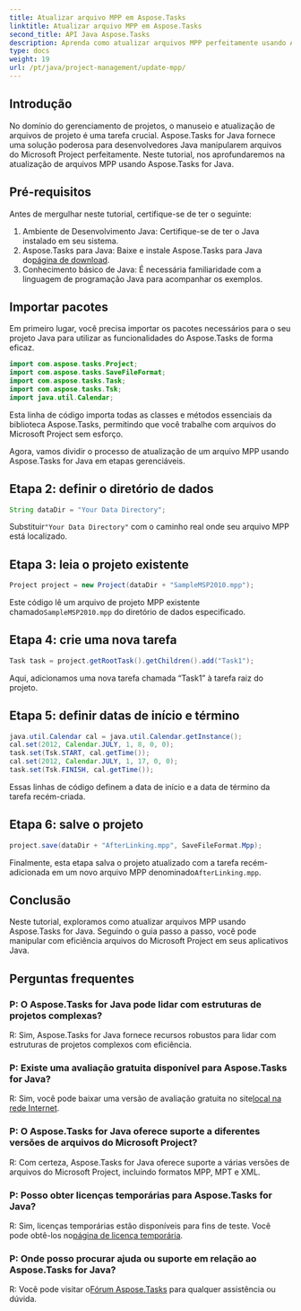 ```yaml
---
title: Atualizar arquivo MPP em Aspose.Tasks
linktitle: Atualizar arquivo MPP em Aspose.Tasks
second_title: API Java Aspose.Tasks
description: Aprenda como atualizar arquivos MPP perfeitamente usando Aspose.Tasks for Java. Siga nosso guia passo a passo para manipulação eficiente de arquivos de projeto.
type: docs
weight: 19
url: /pt/java/project-management/update-mpp/
---
```

## Introdução
No domínio do gerenciamento de projetos, o manuseio e atualização de arquivos de projeto é uma tarefa crucial. Aspose.Tasks for Java fornece uma solução poderosa para desenvolvedores Java manipularem arquivos do Microsoft Project perfeitamente. Neste tutorial, nos aprofundaremos na atualização de arquivos MPP usando Aspose.Tasks for Java.
## Pré-requisitos
Antes de mergulhar neste tutorial, certifique-se de ter o seguinte:
1. Ambiente de Desenvolvimento Java: Certifique-se de ter o Java instalado em seu sistema.
2.  Aspose.Tasks para Java: Baixe e instale Aspose.Tasks para Java do[página de download](https://releases.aspose.com/tasks/java/).
3. Conhecimento básico de Java: É necessária familiaridade com a linguagem de programação Java para acompanhar os exemplos.

## Importar pacotes
Em primeiro lugar, você precisa importar os pacotes necessários para o seu projeto Java para utilizar as funcionalidades do Aspose.Tasks de forma eficaz.

```java
import com.aspose.tasks.Project;
import com.aspose.tasks.SaveFileFormat;
import com.aspose.tasks.Task;
import com.aspose.tasks.Tsk;
import java.util.Calendar;
```
Esta linha de código importa todas as classes e métodos essenciais da biblioteca Aspose.Tasks, permitindo que você trabalhe com arquivos do Microsoft Project sem esforço.

Agora, vamos dividir o processo de atualização de um arquivo MPP usando Aspose.Tasks for Java em etapas gerenciáveis.
## Etapa 2: definir o diretório de dados
```java
String dataDir = "Your Data Directory";
```
 Substituir`"Your Data Directory"` com o caminho real onde seu arquivo MPP está localizado.
## Etapa 3: leia o projeto existente
```java
Project project = new Project(dataDir + "SampleMSP2010.mpp");
```
 Este código lê um arquivo de projeto MPP existente chamado`SampleMSP2010.mpp` do diretório de dados especificado.
## Etapa 4: crie uma nova tarefa
```java
Task task = project.getRootTask().getChildren().add("Task1");
```
Aqui, adicionamos uma nova tarefa chamada “Task1” à tarefa raiz do projeto.
## Etapa 5: definir datas de início e término
```java
java.util.Calendar cal = java.util.Calendar.getInstance();
cal.set(2012, Calendar.JULY, 1, 8, 0, 0);
task.set(Tsk.START, cal.getTime());
cal.set(2012, Calendar.JULY, 1, 17, 0, 0);
task.set(Tsk.FINISH, cal.getTime());
```
Essas linhas de código definem a data de início e a data de término da tarefa recém-criada.
## Etapa 6: salve o projeto
```java
project.save(dataDir + "AfterLinking.mpp", SaveFileFormat.Mpp);
```
 Finalmente, esta etapa salva o projeto atualizado com a tarefa recém-adicionada em um novo arquivo MPP denominado`AfterLinking.mpp`.

## Conclusão
Neste tutorial, exploramos como atualizar arquivos MPP usando Aspose.Tasks for Java. Seguindo o guia passo a passo, você pode manipular com eficiência arquivos do Microsoft Project em seus aplicativos Java.
## Perguntas frequentes
### P: O Aspose.Tasks for Java pode lidar com estruturas de projetos complexas?
R: Sim, Aspose.Tasks for Java fornece recursos robustos para lidar com estruturas de projetos complexos com eficiência.
### P: Existe uma avaliação gratuita disponível para Aspose.Tasks for Java?
 R: Sim, você pode baixar uma versão de avaliação gratuita no site[local na rede Internet](https://releases.aspose.com/).
### P: O Aspose.Tasks for Java oferece suporte a diferentes versões de arquivos do Microsoft Project?
R: Com certeza, Aspose.Tasks for Java oferece suporte a várias versões de arquivos do Microsoft Project, incluindo formatos MPP, MPT e XML.
### P: Posso obter licenças temporárias para Aspose.Tasks for Java?
 R: Sim, licenças temporárias estão disponíveis para fins de teste. Você pode obtê-los no[página de licença temporária](https://purchase.aspose.com/temporary-license/).
### P: Onde posso procurar ajuda ou suporte em relação ao Aspose.Tasks for Java?
 R: Você pode visitar o[Fórum Aspose.Tasks](https://forum.aspose.com/c/tasks/15) para qualquer assistência ou dúvida.